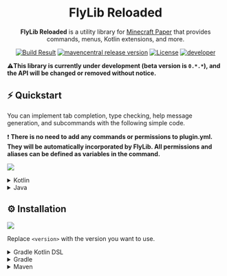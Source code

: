 <h1 align="center">FlyLib Reloaded</h1>

<p align="center"><b>FlyLib Reloaded</b> is a utility library for <a href="https://papermc.io">Minecraft Paper</a> that provides commands, menus, Kotlin extensions, and more.</p>

<div align="center">
    <a href="https://github.com/TeamKun/flylib-reloaded"><img src="https://img.shields.io/github/workflow/status/TeamKun/flylib-reloaded/Build?style=flat-square" alt="Build Result"></a>
    <a href="https://github.com/TeamKun/flylib-reloaded"><img src="https://img.shields.io/maven-central/v/dev.kotx/flylib-reloaded?color=blueviolet&label=version&style=flat-square" alt="mavencentral release version"></a>
    <a href="https://opensource.org/licenses/mit-license.php"><img src="https://img.shields.io/static/v1?label=license&message=MIT&style=flat-square&color=blue" alt="License"></a>
    <a href="https://twitter.com/kotx__"><img src="https://img.shields.io/static/v1?label=developer&message=kotx__&style=flat-square&color=orange" alt="developer"></a>
</div>

⚠️**This library is currently under development (beta version is `0.*.*`), and the API will be changed or removed without notice.**

## ⚡ Quickstart

You can implement tab completion, type checking, help message generation, and subcommands with the following simple code.

❗ **There is no need to add any commands or permissions to plugin.yml. They will be automatically incorporated by FlyLib. All permissions and aliases can be defined as variables in
the command.**

[![](https://cdn.kotx.dev/2021-06-14%2023-07-02.gif)]()

<details>
<summary>Kotlin</summary>
<div>

```kotlin
class TestPlugin : JavaPlugin() {
    override fun onEnable() {
        flyLib {
            command {
                defaultConfiguration {
                    permission(Permission.OP)
                }

                register(PrintNumberCommand)
                register(TabCompleteCommand)
                register(ParentCommand)
            }
        }
    }
}

object PrintNumberCommand : Command("printnumber") {
    override val usages: MutableList<Usage> = mutableListOf(
        Usage(
            arrayOf(Argument.Integer("number", min = 0, max = 10))
        ) {
            sendMessage("You sent ${args.first()}!")
        }
    )
}

object TabCompleteCommand : Command("tabcomplete") {
    override val usages: MutableList<Usage> = mutableListOf(
        Usage(
            arrayOf(
                Argument.Selection("mode", "active", "inactive"),
                Argument.Player("target"),
                Argument.Position("position")
            )
        )
    )
}

object ParentCommand : Command("parent") {
    override val children: MutableList<Command> = mutableListOf(ChildrenCommand)

    object ChildrenCommand : Command("children") {
        override fun CommandContext.execute() {
            sendMessage("You executed children command!")
        }
    }
}
```
</div>
</details>

<details>
<summary>Java</summary>
<div>

```java
class TestPlugin extends JavaPlugin {
    @Override
    public void onEnable() {
        FlyLib.inject(this, flyLib -> flyLib.command(command -> {
            command.defaultConfiguration(defaultConfiguration -> {
                defaultConfiguration.permission(Permission.OP);
            });

            command.register(new PrintNumberCommand());
            command.register(new TabCompleteCommand());
            command.register(new ParentCommand());
        }));
    }
}

class PrintNumberCommand extends Command {
    public PrintNumberCommand() {
        super("printnumber");
        addUsage(usage -> {
            usage.intArgument("number", 0, 10);
            usage.executes(context -> {
                context.sendMessage("You sent " + context.getArgs()[0] + "!");
            });
        });
    }
}

class TabCompleteCommand extends Command {
    public TabCompleteCommand() {
        super("tabcomplete");
        addUsage(usage -> {
            usage.selectionArgument("mode", "active", "inactive");
            usage.playerArgument("target");
            usage.positionArgument("position");
        });
    }
}

class ParentCommand extends Command {
    public ParentCommand() {
        super("parent");
        addChild(new ChildrenCommand());
    }

    class ChildrenCommand extends Command {
        public ChildrenCommand() {
            super("children");
        }
    }
}
```
</div>
</details>

## ⚙️ Installation

[![](https://img.shields.io/maven-central/v/dev.kotx/flylib-reloaded?color=blueviolet&label=version&style=flat-square)](https://github.com/TeamKun/flylib-reloaded)

Replace `<version>` with the version you want to use.

<details>
<summary>Gradle Kotlin DSL</summary>
<div>

Please add the following configs to your `build.gradle.kts`.  
Use the `shadowJar` task when building plugins (generating jars to put in plugins/).

```kotlin
plugins {
    id("com.github.johnrengelman.shadow") version "6.0.0"
}
```
```kotlin
dependencies {
    implementation("dev.kotx:flylib-reloaded:<version>")
}
```

The following code is a configuration of shadowJar that combines all dependencies into one jar.  
It relocates all classes under the project's groupId to avoid conflicts that can occur when multiple plugins using different versions of flylib are deployed to the server.  

By setting the following, the contents of the jar file will look like this  
[![](https://cdn.kotx.dev/idea64_2021-06-14%2022-38-27.png)]()

```kotlin
import com.github.jengelman.gradle.plugins.shadow.tasks.ConfigureShadowRelocation

<..some gradle configurations..>

val relocateShadow by tasks.registering(ConfigureShadowRelocation::class) {
    target = tasks.shadowJar.get()
    prefix = project.group.toString()
}

tasks.shadowJar {
    dependsOn(relocateShadow)
}
```

</div>
</details>

<details>
<summary>Gradle</summary>
<div>

```groovy
plugins {
    id "com.github.johnrengelman.shadow" version "6.0.0"
}
```
```groovy
dependencies {
    implementation "dev.kotx:flylib-reloaded:<version>"
}
```

The following code is a configuration of shadowJar that combines all dependencies into one jar.  
It relocates all classes under the project's groupId to avoid conflicts that can occur when multiple plugins using different versions of flylib are deployed to the server.

By setting the following, the contents of the jar file will look like this  
[![](https://cdn.kotx.dev/idea64_2021-06-14%2022-38-27.png)]()

```groovy
import com.github.jengelman.gradle.plugins.shadow.tasks.ConfigureShadowRelocation

<..some gradle configurations..>

task relocateShadow(type: ConfigureShadowRelocation) {
    target = tasks.shadowJar
    prefix = project.group
}

tasks.shadowJar.dependsOn tasks.relocateShadow
```

</div>
</details>

<details>
<summary>Maven</summary>
<div>

wait...!

</div>
</details>
